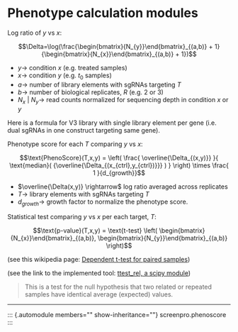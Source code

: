 # Phenotype calculation modules

Log ratio of $y$ vs $x$:

$$\Delta=\log(\frac{\begin{bmatrix}{N_{y}}\end{bmatrix}_{(a,b)} + 1}{\begin{bmatrix}{N_{x}}\end{bmatrix}_{(a,b)} + 1})$$

-   $y \rightarrow$ condition $x$ (e.g. treated samples)
-   $x \rightarrow$ condition $y$ (e.g. $t_{0}$ samples)
-   $a \rightarrow$ number of library elements with sgRNAs targeting $T$
-   $b \rightarrow$ number of biological replicates, $R$ (e.g. 2 or 3)
-   $N_{x}$ \| $N_{y} \rightarrow$ read counts normalized for sequencing
    depth in condition $x$ or $y$

Here is a formula for V3 library with single library element per gene
(i.e. dual sgRNAs in one construct targeting same gene).

Phenotype score for each $T$ comparing $y$ vs $x$:

$$\text{PhenoScore}(T,x,y) =
\left(
\frac{
\overline{\Delta_{(x,y)}}
}{
\text{median}( {\overline{\Delta_{(x_{ctrl},y_{ctrl})}}} )
}
\right)
\times \frac{ 1 }{d_{growth}}$$

-   $\overline{\Delta(x,y)} \rightarrow$ log ratio averaged across
    replicates
-   $T \rightarrow$ library elements with sgRNAs targeting $T$
-   $d_{growth} \rightarrow$ growth factor to normalize the phenotype
    score.

Statistical test comparing $y$ vs $x$ per each target, $T$:

$$\text{p-value}(T,x,y) = \text{t-test} \left(
\begin{bmatrix}{N_{x}}\end{bmatrix}_{(a,b)},
\begin{bmatrix}{N_{y}}\end{bmatrix}_{(a,b)}
\right)$$

(see this wikipedia page: [Dependent t-test for paired
samples](https://en.wikipedia.org/wiki/Student%27s_t-test#Dependent_t-test_for_paired_samples))

(see the link to the implemented tool: [ttest_rel, a scipy
module](https://docs.scipy.org/doc/scipy/reference/generated/scipy.stats.ttest_rel.html))

> This is a test for the null hypothesis that two related or repeated
> samples have identical average (expected) values.

------------------------------------------------------------------------

::: {.automodule members="" show-inheritance=""}
screenpro.phenoscore
:::
